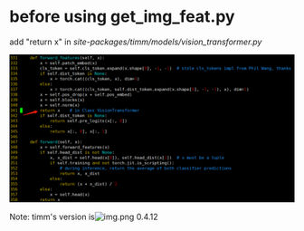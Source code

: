 # before using get_img_feat.py

add "return x" in *site-packages/timm/models/vision_transformer.py*

![modify timm code](modify_timm_code.png)

Note: timm's version is![img.png](img.png) 0.4.12
